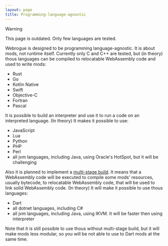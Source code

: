 ```yaml
---
layout: page
title: Programming-language-agnostic
---
```


> [!WARNING]  
> This page is outdated. Only few languages are tested. 

Webrogue is designed to be programming language-agnostic.
It is about mods, not runtime itself.
Currently only C and C++ are tested, but (in theory) thous languages can be compiled to relocatable WebAssembly code and used to write mods:
 - Rust
 - Go
 - Kotlin Native
 - Swift
 - Objective-C
 - Fortran
 - Pascal

It is possible to build an interpreter and use it to run a code on an interpreted language. (In theory) It makes it possible to use:
  - JavaScript
  - Lua
  - Python
  - PHP
  - Perl
  - all jvm languages, including Java, using Oracle's HotSpot, but it will be challenging

Also it is planned to implement a [multi-stage build](../goals/milti_stage_build.html). 
It means that a WebAssembly code will be executed to compile some mods' resources, usually bytecode, to relocatable WebAssembly code, that will be used to link solid WebAssembly code.
(In theory) It will make it possible to use thous languages:
 - Dart
 - all dotnet languages, including C#
 - all jvm languages, including Java, using IKVM. It will be faster then using interpreter

Note that it is still possible to use thous without multi-stage build, but it will make mods less modular, so you will be not able to use to Dart mods at the same time.
